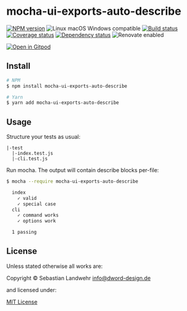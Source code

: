 <!-- TITLE/ -->
# mocha-ui-exports-auto-describe
<!-- /TITLE -->

<!-- BADGES/ -->
[![NPM version](https://img.shields.io/npm/v/mocha-ui-exports-auto-describe.svg)](https://npmjs.org/package/mocha-ui-exports-auto-describe)
![Linux macOS Windows compatible](https://img.shields.io/badge/os-linux%20%7C%C2%A0macos%20%7C%C2%A0windows-blue)
[![Build status](https://img.shields.io/github/workflow/status/dword-design/mocha-ui-exports-auto-describe/build)](https://github.com/dword-design/mocha-ui-exports-auto-describe/actions)
[![Coverage status](https://img.shields.io/coveralls/dword-design/mocha-ui-exports-auto-describe)](https://coveralls.io/github/dword-design/mocha-ui-exports-auto-describe)
[![Dependency status](https://img.shields.io/david/dword-design/mocha-ui-exports-auto-describe)](https://david-dm.org/dword-design/mocha-ui-exports-auto-describe)
![Renovate enabled](https://img.shields.io/badge/renovate-enabled-brightgreen)

[![Open in Gitpod](https://gitpod.io/button/open-in-gitpod.svg)](https://gitpod.io/#https://github.com/dword-design/mocha-ui-exports-auto-describe)
<!-- /BADGES -->

<!-- DESCRIPTION/ -->

<!-- /DESCRIPTION -->

<!-- INSTALL/ -->
## Install

```bash
# NPM
$ npm install mocha-ui-exports-auto-describe

# Yarn
$ yarn add mocha-ui-exports-auto-describe
```
<!-- /INSTALL -->

## Usage

Structure your tests as usual:
```
|-test
  |-index.test.js
  |-cli.test.js
```

Run mocha. The output will contain describe blocks per-file:
```bash
$ mocha --require mocha-ui-exports-auto-describe

  index
    ✓ valid
    ✓ special case
  cli
    ✓ command works
    ✓ options work

  1 passing
```

<!-- LICENSE/ -->
## License

Unless stated otherwise all works are:

Copyright &copy; Sebastian Landwehr <info@dword-design.de>

and licensed under:

[MIT License](https://opensource.org/licenses/MIT)
<!-- /LICENSE -->
